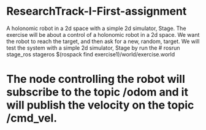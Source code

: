 # ResearchTrack-I-First-assignment
A holonomic robot in a 2d space with a simple 2d simulator, Stage.
The exercise will be about a control of a holonomic robot in a 2d space. We want the robot to reach the target, and then ask for a new, random, target. We will test the system with a simple 2d simulator, Stage by run the # rosrun stage_ros stageros $(rospack find exercise1)/world/exercise.world
# The node controlling the robot will subscribe to the topic /odom and it will publish the velocity on the topic /cmd_vel.
